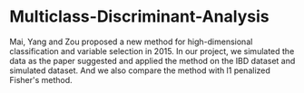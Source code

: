 # Multiclass-Discriminant-Analysis
Mai, Yang and Zou proposed a new method for high-dimensional classification and variable selection in 2015. In our project, we simulated 
the data as the paper suggested and applied the method on the IBD dataset and simulated dataset. And we also compare the method with l1 
penalized Fisher's method.
